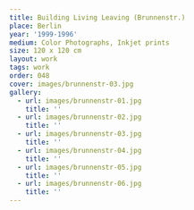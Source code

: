 ```yaml
---
title: Building Living Leaving (Brunnenstr.)
place: Berlin
year: '1999-1996'
medium: Color Photographs, Inkjet prints
size: 120 x 120 cm
layout: work
tags: work
order: 048
cover: images/brunnenstr-03.jpg
gallery:
  - url: images/brunnenstr-01.jpg
    title: ''
  - url: images/brunnenstr-02.jpg
    title: ''
  - url: images/brunnenstr-03.jpg
    title: ''
  - url: images/brunnenstr-04.jpg
    title: ''
  - url: images/brunnenstr-05.jpg
    title: ''
  - url: images/brunnenstr-06.jpg
    title: ''
---
```

